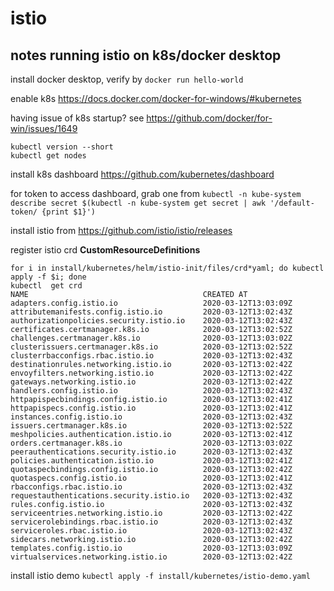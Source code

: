 # istio

## notes running istio on k8s/docker desktop

install docker desktop, verify by `docker run hello-world`

enable k8s https://docs.docker.com/docker-for-windows/#kubernetes

having issue of k8s startup? see https://github.com/docker/for-win/issues/1649
```
kubectl version --short
kubectl get nodes
```
install k8s dashboard https://github.com/kubernetes/dashboard

for token to access dashboard, grab one from `kubectl -n kube-system describe secret $(kubectl -n kube-system get secret | awk '/default-token/ {print $1}')`

install istio from https://github.com/istio/istio/releases

register istio crd **CustomResourceDefinitions**
```
for i in install/kubernetes/helm/istio-init/files/crd*yaml; do kubectl apply -f $i; done
kubectl  get crd
NAME                                       CREATED AT
adapters.config.istio.io                   2020-03-12T13:03:09Z
attributemanifests.config.istio.io         2020-03-12T13:02:43Z
authorizationpolicies.security.istio.io    2020-03-12T13:02:43Z
certificates.certmanager.k8s.io            2020-03-12T13:02:52Z
challenges.certmanager.k8s.io              2020-03-12T13:03:02Z
clusterissuers.certmanager.k8s.io          2020-03-12T13:02:52Z
clusterrbacconfigs.rbac.istio.io           2020-03-12T13:02:43Z
destinationrules.networking.istio.io       2020-03-12T13:02:42Z
envoyfilters.networking.istio.io           2020-03-12T13:02:42Z
gateways.networking.istio.io               2020-03-12T13:02:42Z
handlers.config.istio.io                   2020-03-12T13:02:43Z
httpapispecbindings.config.istio.io        2020-03-12T13:02:41Z
httpapispecs.config.istio.io               2020-03-12T13:02:41Z
instances.config.istio.io                  2020-03-12T13:02:43Z
issuers.certmanager.k8s.io                 2020-03-12T13:02:52Z
meshpolicies.authentication.istio.io       2020-03-12T13:02:41Z
orders.certmanager.k8s.io                  2020-03-12T13:03:02Z
peerauthentications.security.istio.io      2020-03-12T13:02:43Z
policies.authentication.istio.io           2020-03-12T13:02:41Z
quotaspecbindings.config.istio.io          2020-03-12T13:02:42Z
quotaspecs.config.istio.io                 2020-03-12T13:02:41Z
rbacconfigs.rbac.istio.io                  2020-03-12T13:02:43Z
requestauthentications.security.istio.io   2020-03-12T13:02:43Z
rules.config.istio.io                      2020-03-12T13:02:43Z
serviceentries.networking.istio.io         2020-03-12T13:02:42Z
servicerolebindings.rbac.istio.io          2020-03-12T13:02:43Z
serviceroles.rbac.istio.io                 2020-03-12T13:02:43Z
sidecars.networking.istio.io               2020-03-12T13:02:42Z
templates.config.istio.io                  2020-03-12T13:03:09Z
virtualservices.networking.istio.io        2020-03-12T13:02:42Z
```

install istio demo `kubectl apply -f install/kubernetes/istio-demo.yaml`


